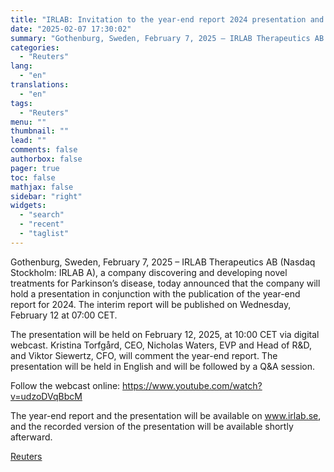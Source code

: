 ```yaml
---
title: "IRLAB: Invitation to the year-end report 2024 presentation and webcast"
date: "2025-02-07 17:30:02"
summary: "Gothenburg, Sweden, February 7, 2025 – IRLAB Therapeutics AB (Nasdaq Stockholm: IRLAB A), a company discovering and developing novel treatments for Parkinson’s disease, today announced that the company will hold a presentation in conjunction with the publication of the year-end report for 2024. The interim report will be published on..."
categories:
  - "Reuters"
lang:
  - "en"
translations:
  - "en"
tags:
  - "Reuters"
menu: ""
thumbnail: ""
lead: ""
comments: false
authorbox: false
pager: true
toc: false
mathjax: false
sidebar: "right"
widgets:
  - "search"
  - "recent"
  - "taglist"
---
```


Gothenburg, Sweden, February 7, 2025 – IRLAB Therapeutics AB (Nasdaq Stockholm: IRLAB A), a company discovering and developing novel treatments for Parkinson’s disease, today announced that the company will hold a presentation in conjunction with the publication of the year-end report for 2024. The interim report will be published on Wednesday, February 12 at 07:00 CET.

The presentation will be held on February 12, 2025, at 10:00 CET via digital webcast. Kristina Torfgård, CEO, Nicholas Waters, EVP and Head of R&D, and Viktor Siewertz, CFO, will comment the year-end report. The presentation will be held in English and will be followed by a Q&A session.

Follow the webcast online: https://www.youtube.com/watch?v=udzoDVqBbcM

The year-end report and the presentation will be available on www.irlab.se, and the recorded version of the presentation will be available shortly afterward.

[Reuters](https://www.tradingview.com/news/reuters.com,2025-02-07:newsml_MFN4cGjpR:0-irlab-invitation-to-the-year-end-report-2024-presentation-and-webcast/)
